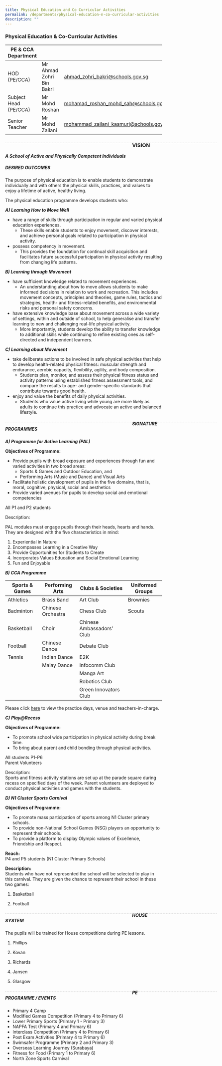 ```yaml
---
title: Physical Education and Co Curricular Activities
permalink: /departments/physical-education-n-co-curricular-activities
description: ""
---
```

### Physical Education & Co-Curricular Activities

| PE & CCA Department |  | |
| -------- | -------- | -------- |
| HOD (PE/CCA) | Mr Ahmad Zohri Bin Bakri | ahmad_zohri_bakri@schools.gov.sg |
| Subject Head (PE/CCA) | Mr Mohd Roshan| mohamad_roshan_mohd_sah@schools.gov.sg |
| Senior Teacher | Mr Mohd Zailani | mohammad_zailani_kasmuri@schools.gov.sg |

<div style="line-height: 19.6px; width: 408px; float: left;"><div style="margin-top: 8px; margin-bottom: 8px; line-height: 19.6px; width: 680px; border-bottom: 1px dashed rgb(204, 204, 204); height: 1px; clear: both;"></div></div>

### VISION
***A School of Active and Physically Competent Individuals***

##### DESIRED OUTCOMES

The purpose of physical education is to enable students to demonstrate individually and with others the physical skills, practices, and values to enjoy a lifetime of active, healthy living.

The physical education programme develops students who:

***A) Learning How to Move Well***

* have a range of skills through participation in regular and varied physical education experiences.
	* These skills enable students to enjoy movement, discover interests, and achieve personal goals related to participation in physical activity.
* possess competency in movement.
	* This provides the foundation for continual skill acquisition and facilitates future successful participation in physical activity resulting from changing life patterns.

***B) Learning through Movement***
* have sufficient knowledge related to movement experiences.
	* An understanding about how to move allows students to make informed decisions in relation to work and recreation. This includes movement concepts, principles and theories, game rules, tactics and strategies, health- and fitness-related benefits, and environmental risks and personal safety concerns.
* have extensive knowledge base about movement across a wide variety of settings, within and outside of school, to help generalise and transfer learning to new and challenging real-life physical activity.
	* More importantly, students develop the ability to transfer knowledge to additional skills while continuing to refine existing ones as self-directed and independent learners.

***C) Learning about Movement***
* take deliberate actions to be involved in safe physical activities that help to develop health-related physical fitness: muscular strength and endurance, aerobic capacity, flexibility, agility, and body composition.
	* Students plan, monitor, and assess their physical fitness status and activity patterns using established fitness assessment tools, and compare the results to age- and gender-specific standards that contribute towards good health.
* enjoy and value the benefits of daily physical activities.
	* Students who value active living while young are more likely as adults to continue this practice and advocate an active and balanced lifestyle.

<div style="line-height: 19.6px; width: 408px; float: left;"><div style="margin-top: 8px; margin-bottom: 8px; line-height: 19.6px; width: 680px; border-bottom: 1px dashed rgb(204, 204, 204); height: 1px; clear: both;"></div></div>

##### SIGNATURE PROGRAMMES

***A)  Programme for Active Learning (PAL)***

**Objectives of Programme:**

* Provide pupils with broad exposure and experiences through fun and varied activities in two broad areas:
	* Sports & Games and Outdoor Education, and
	* Performing Arts (Music and Dance) and Visual Arts
* Facilitate holistic development of pupils in the five domains, that is, moral, cognitive, physical, social and aesthetics
* Provide varied avenues for pupils to develop social and emotional competencies

All P1 and P2 students

Description:

PAL modules must engage pupils through their heads, hearts and hands. They are designed with the five characteristics in mind:

1. Experiential in Nature
2. Encompasses Learning in a Creative Way
3. Provide Opportunities for Students to Create
4. Incorporates Values Education and Social Emotional Learning
5. Fun and Enjoyable

***B) CCA Programme***

| Sports & Games | Performing Arts | Clubs & Societies | Uniformed Groups | 
| -------- | -------- | -------- | -------- |
| Athletics |	Brass Band | Art Club | Brownies | 
| Badminton	| Chinese Orchestra	| Chess Club | Scouts |
| Basketball | Choir | Chinese Ambassadors’ Club | | 
| Football | Chinese Dance | Debate Club | | 
| Tennis | Indian Dance |	E2K | | 
| | Malay Dance	| Infocomm Club | |
| | | Manga Art | | 
| | | Robotics Club | |
| | | Green Innovators Club | |

Please click [here](https://rosyth.moe.edu.sg/qql/slot/u178/Sub%20pages/Departments/CCA/CCA%20Teacher%20Deployment%20and%20Venue.pdf) to view the practice days, venue and teachers-in-charge.

***C) Play@Recess***

**Objectives of Programme:**

* To promote school wide participation in physical activity during break time.
* To bring about parent and child bonding through physical activities.

All students P1-P6 <br> 
Parent Volunteers

Description: <br> 
Sports and fitness activity stations are set up at the parade square during recess on specified days of the week. Parent volunteers are deployed to conduct physical activities and games with the students.

***D) N1 Cluster Sports Carnival*** 

**Objectives of Programme:**
* To promote mass participation of sports among N1 Cluster primary schools.
* To provide non-National School Games (NSG) players an opportunity to represent their schools.
* To provide a platform to display Olympic values of Excellence, Friendship and Respect.

**Reach:** <br> 
P4 and P5 students (N1 Cluster Primary Schools)

**Description:** <br> 
Students who have not represented the school will be selected to play in this carnival. They are given the chance to represent their school in these two games:

1) Basketball

2) Football

<div style="line-height: 19.6px; width: 408px; float: left;"><div style="margin-top: 8px; margin-bottom: 8px; line-height: 19.6px; width: 680px; border-bottom: 1px dashed rgb(204, 204, 204); height: 1px; clear: both;"></div></div>

##### HOUSE SYSTEM

The pupils will be trained for House competitions during PE lessons.

1) Phillips

2) Kovan

3) Richards

4) Jansen

5) Glasgow

<div style="line-height: 19.6px; width: 408px; float: left;"><div style="margin-top: 8px; margin-bottom: 8px; line-height: 19.6px; width: 680px; border-bottom: 1px dashed rgb(204, 204, 204); height: 1px; clear: both;"></div></div>

##### PE PROGRAMME / EVENTS 

* Primary 4 Camp
* Modified Games Competition (Primary 4 to Primary 6)
* Lower Primary Sports (Primary 1 - Primary 3)
* NAPFA Test (Primary 4 and Primary 6)
* Interclass Competition (Primary 4 to Primary 6)
* Post Exam Activities (Primary 4 to Primary 6)
* Swimsafer Programme (Primary 2 and Primary 3)
* Overseas Learning Journey (Surabaya)
* Fitness for Food (Primary 1 to Primary 6)
* North Zone Sports Carnival
